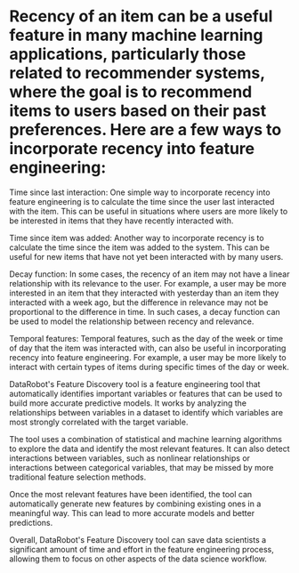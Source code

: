 # Recency of an item can be a useful feature in many machine learning applications, particularly those related to recommender systems, where the goal is to recommend items to users based on their past preferences. Here are a few ways to incorporate recency into feature engineering:

Time since last interaction: One simple way to incorporate recency into feature engineering is to calculate the time since the user last interacted with the item. This can be useful in situations where users are more likely to be interested in items that they have recently interacted with.

Time since item was added: Another way to incorporate recency is to calculate the time since the item was added to the system. This can be useful for new items that have not yet been interacted with by many users.

Decay function: In some cases, the recency of an item may not have a linear relationship with its relevance to the user. For example, a user may be more interested in an item that they interacted with yesterday than an item they interacted with a week ago, but the difference in relevance may not be proportional to the difference in time. In such cases, a decay function can be used to model the relationship between recency and relevance.

Temporal features: Temporal features, such as the day of the week or time of day that the item was interacted with, can also be useful in incorporating recency into feature engineering. For example, a user may be more likely to interact with certain types of items during specific times of the day or week.


DataRobot's Feature Discovery tool is a feature engineering tool that automatically identifies important variables or features that can be used to build more accurate predictive models. It works by analyzing the relationships between variables in a dataset to identify which variables are most strongly correlated with the target variable.

The tool uses a combination of statistical and machine learning algorithms to explore the data and identify the most relevant features. It can also detect interactions between variables, such as nonlinear relationships or interactions between categorical variables, that may be missed by more traditional feature selection methods.

Once the most relevant features have been identified, the tool can automatically generate new features by combining existing ones in a meaningful way. This can lead to more accurate models and better predictions.

Overall, DataRobot's Feature Discovery tool can save data scientists a significant amount of time and effort in the feature engineering process, allowing them to focus on other aspects of the data science workflow.
